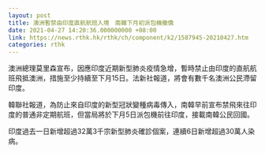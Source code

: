```yaml
---
layout: post
title: 澳洲暫禁由印度直航航班入境　南韓下月初派包機撤僑
date: 2021-04-27 14:20:36.000000000 +08:00
link: https://news.rthk.hk/rthk/ch/component/k2/1587945-20210427.htm
categories: rthk
---
```


澳洲總理莫里森宣布，因應印度近期新型肺炎疫情急增，暫時禁止由印度的直航航班飛抵澳洲，措施至少持續至下月15日。法新社報道，將會有數千名澳洲公民滯留印度。

韓聯社報道，為防止來自印度的新型冠狀變種病毒傳入，南韓早前宣布禁飛來往印度的普通非定期航班，但當局將於下月5日派包機前往印度，接載南韓公民回國。

印度過去一日新增超過32萬3千宗新型肺炎確診個案，連續6日新增超過30萬人染病。
